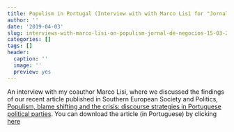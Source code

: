 ```yaml
---
title: Populism in Portugal (Interview with with Marco Lisi for "Jornal de negocios", 15-03-2019)
author: ''
date: '2019-04-03'
slug: interviews-with-marco-lisi-on-populism-jornal-de-negocios-15-03-2019
categories: []
tags: []
header:
  caption: ''
  image: ''
  preview: yes
---
```


An interview with my coauthor Marco Lisi, where we discussed the findings of our recent article published in Southern European Society and Politics, [Populism, blame shifting and the crisis: discourse strategies in Portuguese political parties](https://enricoborghetto.netlify.com/publication/sesp2019/). You can download the article (in Portuguese) by clicking [here](/post/2019-04-03-interviews-with-marco-lisi-on-populism-jornal-de-negocios-15-03-2019_files/populism_jdn.pdf)